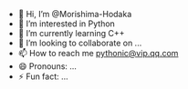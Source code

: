 - 👋 Hi, I’m @Morishima-Hodaka
- 👀 I’m interested in Python
- 🌱 I’m currently learning C++
- 💞️ I’m looking to collaborate on ...
- 📫 How to reach me pythonic@vip.qq.com
- 😄 Pronouns: ...
- ⚡ Fun fact: ...

<!---
Morishima-Hodaka/Morishima-Hodaka is a ✨ special ✨ repository because its `README.md` (this file) appears on your GitHub profile.
You can click the Preview link to take a look at your changes.
--->
